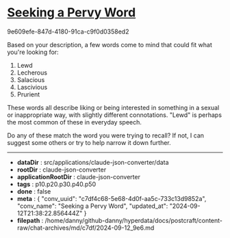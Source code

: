 # [Seeking a Pervy Word](https://claude.ai/chat/c7df4c68-5e68-4d0f-aa5c-733c13d9852a)

9e609efe-847d-4180-91ca-c9f0d0358ed2

 Based on your description, a few words come to mind that could fit what you're looking for:

1. Lewd
2. Lecherous 
3. Salacious
4. Lascivious
5. Prurient

These words all describe liking or being interested in something in a sexual or inappropriate way, with slightly different connotations. "Lewd" is perhaps the most common of these in everyday speech.

Do any of these match the word you were trying to recall? If not, I can suggest some others or try to help narrow it down further.

---

* **dataDir** : src/applications/claude-json-converter/data
* **rootDir** : claude-json-converter
* **applicationRootDir** : claude-json-converter
* **tags** : p10.p20.p30.p40.p50
* **done** : false
* **meta** : {
  "conv_uuid": "c7df4c68-5e68-4d0f-aa5c-733c13d9852a",
  "conv_name": "Seeking a Pervy Word",
  "updated_at": "2024-09-12T21:38:22.856444Z"
}
* **filepath** : /home/danny/github-danny/hyperdata/docs/postcraft/content-raw/chat-archives/md/c7df/2024-09-12_9e6.md